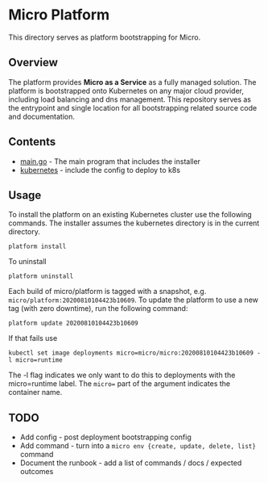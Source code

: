 # Micro Platform

This directory serves as platform bootstrapping for Micro.

## Overview

The platform provides **Micro as a Service** as a fully managed solution. The platform is 
bootstrapped onto Kubernetes on any major cloud provider, including load balancing and 
dns management. This repository serves as the entrypoint and single location for all bootstrapping
related source code and documentation.

## Contents

- [main.go](main.go) - The main program that includes the installer
- [kubernetes](kubernetes) - include the config to deploy to k8s

## Usage

To install the platform on an existing Kubernetes cluster use the following commands. 
The installer assumes the kubernetes directory is in the current directory.

```
platform install
```

To uninstall

```
platform uninstall
```

Each build of micro/platform is tagged with a snapshot, e.g. `micro/platform:20200810104423b10609`. To update the platform
to use a new tag (with zero downtime), run the following command: 

```
platform update 20200810104423b10609
```

If that fails use

```
kubectl set image deployments micro=micro/micro:20200810104423b10609 -l micro=runtime
```

The -l flag indicates we only want to do this to deployments with the micro=runtime label. 
The `micro=` part of the argument indicates the container name.

## TODO

- Add config - post deployment bootstrapping config
- Add command - turn into a `micro env {create, update, delete, list}` command
- Document the runbook - add a list of commands / docs / expected outcomes

